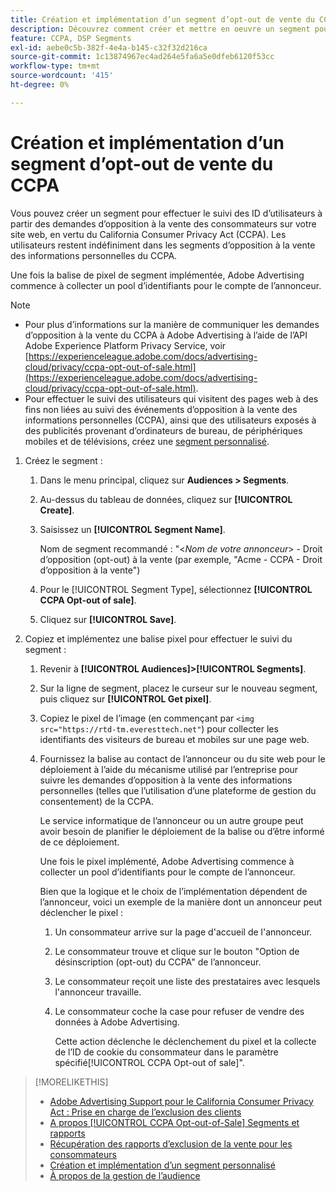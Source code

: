 ```yaml
---
title: Création et implémentation d’un segment d’opt-out de vente du CCPA
description: Découvrez comment créer et mettre en oeuvre un segment pour effectuer le suivi des identifiants d’utilisateurs à partir des demandes d’opposition à la vente des consommateurs.
feature: CCPA, DSP Segments
exl-id: aebe0c5b-382f-4e4a-b145-c32f32d216ca
source-git-commit: 1c13874967ec4ad264e5fa6a5e0dfeb6120f53cc
workflow-type: tm+mt
source-wordcount: '415'
ht-degree: 0%

---
```


# Création et implémentation d’un segment d’opt-out de vente du CCPA

Vous pouvez créer un segment pour effectuer le suivi des ID d’utilisateurs à partir des demandes d’opposition à la vente des consommateurs sur votre site web, en vertu du California Consumer Privacy Act (CCPA). Les utilisateurs restent indéfiniment dans les segments d’opposition à la vente des informations personnelles du CCPA.

Une fois la balise de pixel de segment implémentée, Adobe Advertising commence à collecter un pool d’identifiants pour le compte de l’annonceur.

>[!NOTE]
>
>* Pour plus d’informations sur la manière de communiquer les demandes d’opposition à la vente du CCPA à Adobe Advertising à l’aide de l’API Adobe Experience Platform Privacy Service, voir [https://experienceleague.adobe.com/docs/advertising-cloud/privacy/ccpa-opt-out-of-sale.html](https://experienceleague.adobe.com/docs/advertising-cloud/privacy/ccpa-opt-out-of-sale.html).
>* Pour effectuer le suivi des utilisateurs qui visitent des pages web à des fins non liées au suivi des événements d’opposition à la vente des informations personnelles (CCPA), ainsi que des utilisateurs exposés à des publicités provenant d’ordinateurs de bureau, de périphériques mobiles et de télévisions, créez une [segment personnalisé](/help/dsp/audiences/custom-segment-create.md).


1. Créez le segment :

   1. Dans le menu principal, cliquez sur **Audiences > Segments**.

   1. Au-dessus du tableau de données, cliquez sur **[!UICONTROL Create]**.

   1. Saisissez un **[!UICONTROL Segment Name]**.

      Nom de segment recommandé : &quot;&lt;*Nom de votre annonceur*> - Droit d’opposition (opt-out) à la vente (par exemple, &quot;Acme - CCPA - Droit d’opposition à la vente&quot;)

   1. Pour le [!UICONTROL Segment Type], sélectionnez **[!UICONTROL CCPA Opt-out of sale]**.

   1. Cliquez sur **[!UICONTROL Save]**.

1. Copiez et implémentez une balise pixel pour effectuer le suivi du segment :

   1. Revenir à **[!UICONTROL Audiences]>[!UICONTROL Segments]**.

   1. Sur la ligne de segment, placez le curseur sur le nouveau segment, puis cliquez sur **[!UICONTROL Get pixel]**.

   1. Copiez le pixel de l’image (en commençant par `<img src="https://rtd-tm.everesttech.net"`) pour collecter les identifiants des visiteurs de bureau et mobiles sur une page web.

   1. Fournissez la balise au contact de l’annonceur ou du site web pour le déploiement à l’aide du mécanisme utilisé par l’entreprise pour suivre les demandes d’opposition à la vente des informations personnelles (telles que l’utilisation d’une plateforme de gestion du consentement) de la CCPA.

      Le service informatique de l’annonceur ou un autre groupe peut avoir besoin de planifier le déploiement de la balise ou d’être informé de ce déploiement.

      Une fois le pixel implémenté, Adobe Advertising commence à collecter un pool d’identifiants pour le compte de l’annonceur.

      Bien que la logique et le choix de l’implémentation dépendent de l’annonceur, voici un exemple de la manière dont un annonceur peut déclencher le pixel :

      1. Un consommateur arrive sur la page d&#39;accueil de l&#39;annonceur.
      1. Le consommateur trouve et clique sur le bouton &quot;Option de désinscription (opt-out) du CCPA&quot; de l’annonceur.
      1. Le consommateur reçoit une liste des prestataires avec lesquels l&#39;annonceur travaille.
      1. Le consommateur coche la case pour refuser de vendre des données à Adobe Advertising.

         Cette action déclenche le déclenchement du pixel et la collecte de l’ID de cookie du consommateur dans le paramètre spécifié[!UICONTROL CCPA Opt-out of sale]&quot;.

>[!MORELIKETHIS]
>
>* [Adobe Advertising Support pour le California Consumer Privacy Act : Prise en charge de l’exclusion des clients](/help/privacy/ccpa-opt-out-of-sale.md)
>* [A propos [!UICONTROL CCPA Opt-out-of-Sale] Segments et rapports](ccpa-opt-out-about.md)
>* [Récupération des rapports d’exclusion de la vente pour les consommateurs](ccpa-opt-out-segment-report-retrieve.md)
>* [Création et implémentation d’un segment personnalisé](custom-segment-create.md)
>* [À propos de la gestion de l’audience](audience-about.md)

